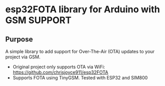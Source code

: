 # esp32FOTA library for Arduino with GSM SUPPORT

## Purpose

A simple library to add support for Over-The-Air (OTA) updates to your project via GSM.
* Original project only supports OTA via WiFi: https://github.com/chrisjoyce911/esp32FOTA
* Supports FOTA using TinyGSM. Tested with ESP32 and SIM800
